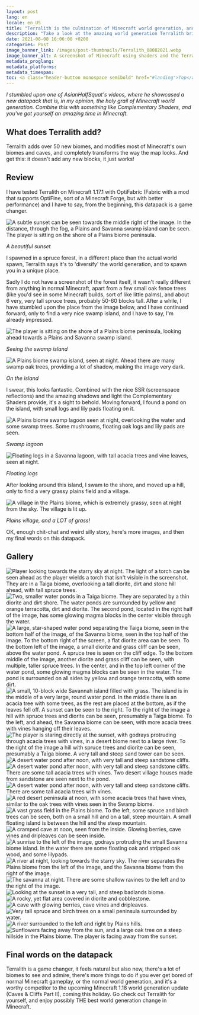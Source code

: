 ```yaml
---
layout: post
lang: en
locale: en_US
title: "Terralith is the culmination of Minecraft world generation, and it's a datapack!"
description: "Take a look at the amazing world generation Terralith brings to Minecraft - Java Edition!"
date: 2021-08-08 16:06:00 +0200
categories: Post
image_banner_link: /images/post-thumbnails/Terralith_08082021.webp
image_banner_alt: A screenshot of Minecraft using shaders and the Terralith terrain generation mod, with the sky being removed in post and replaced with the light to dark blue gradient background behind it.
metadata_proglang:
metadata_platforms:
metadata_timespan:
toc: <a class="header-button monospace semibold" href="#landing">Top</a><br><a class="header-button monospace semibold" href="#what-does-terralith-add">What does Terralith add?</a><br><a class="header-button monospace semibold" href="#review">Review</a><br><a class="header-button monospace semibold" href="#gallery">Gallery</a><br><a class="header-button monospace semibold" href="#final-words-on-the-datapack">Final words on the datapack</a>
---
```


*I stumbled upon one of AsianHalfSquat's videos, where he showcased a new datapack that is, in my opinion, the holy grail of Minecraft world generation. Combine this with something like Complementary Shaders, and you've got yourself an amazing time in Minecraft.*

## What does Terralith add?
Terralith adds over 50 new biomes, and modifies most of Minecraft's own biomes and caves, and completely transforms the way the map looks. And get this: it doesn't add any new blocks, it just works!

## Review
I have tested Terralith on Minecraft 1.17.1 with OptiFabric (Fabric with a mod that supports OptiFine, sort of a Minecraft Forge, but with better performance) and I have to say, from the beginning, this datapack is a game changer.

![A subtle sunset can be seen towards the middle right of the image. In the distance, through the fog, a Plains and Savanna swamp island can be seen. The player is sitting on the shore of a Plains biome peninsula.](https://i.ibb.co/tzJ5Ykh/2021-08-08-15-52-45.png "A subtle sunset can be seen towards the middle right of the image. In the distance, through the fog, a Plains and Savanna swamp island can be seen. The player is sitting on the shore of a Plains biome peninsula.")

*A beautiful sunset*

I spawned in a spruce forest, in a different place than the actual world spawn, Terralith says it's to 'diversify' the world generation, and to spawn you in a unique place.

Sadly I do not have a screenshot of the forest itself, it wasn't really different from anything in normal Minecraft, apart from a few small oak fence trees (like you'd see in some Minecraft builds, sort of like little palms), and about 6 very, very tall spruce trees, probably 50-60 blocks tall. After a while, I have stumbled upon the place from the image below, and I have continued forward, only to find a very nice swamp island, and I have to say, I'm already impressed.

![The player is sitting on the shore of a Plains biome peninsula, looking ahead towards a Plains and Savanna swamp island.](https://i.ibb.co/pnQfxqt/2021-08-08-15-53-19.png "The player is sitting on the shore of a Plains biome peninsula, looking ahead towards a Plains and Savanna swamp island.")

*Seeing the swamp island*

![A Plains biome swamp island, seen at night. Ahead there are many swamp oak trees, providing a lot of shadow, making the image very dark.](https://i.ibb.co/z26Xqf9/2021-08-08-15-54-55.png "A Plains biome swamp island, seen at night. Ahead there are many swamp oak trees, providing a lot of shadow, making the image very dark.")

*On the island*

I swear, this looks fantastic. Combined with the nice SSR (screenspace reflections) and the amazing shadows and light the Complementary Shaders provide, it's a sight to behold. Moving forward, I found a pond on the island, with small logs and lily pads floating on it.

![A Plains biome swamp lagoon seen at night, overlooking the water and some swamp trees. Some mushrooms, floating oak logs and lily pads are seen.](https://i.ibb.co/X8CXdsn/2021-08-08-15-55-11.png "A Plains biome swamp lagoon seen at night, overlooking the water and some swamp trees. Some mushrooms, floating oak logs and lily pads are seen.")

*Swamp lagoon*

![Floating logs in a Savanna lagoon, with tall acacia trees and vine leaves, seen at night.](https://i.ibb.co/XV0pvKc/2021-08-08-15-55-32.png "Floating logs in a Savanna lagoon, with tall acacia trees and vine leaves, seen at night.")

*Floating logs*

After looking around this island, I swam to the shore, and moved up a hill, only to find a very grassy plains field and a village.

![A village in the Plains biome, which is extremely grassy, seen at night from the sky. The village is lit up.](https://i.ibb.co/SKqZm7r/2021-08-08-15-55-59.png "A village in the Plains biome, which is extremely grassy, seen at night from the sky. The village is lit up.")

*Plains village, and a LOT of grass!*

OK, enough chit-chat and weird silly story, here's more images, and then my final words on this datapack.

## Gallery

![Player looking towards the starry sky at night. The light of a torch can be seen ahead as the player wields a torch that isn't visible in the screenshot. They are in a Taiga biome, overlooking a tall diorite, dirt and stone hill ahead, with tall spruce trees.](https://i.ibb.co/D80LQ3V/2021-08-08-15-59-20.png "Player looking towards the starry sky at night. The light of a torch can be seen ahead as the player wields a torch that isn't visible in the screenshot. They are in a Taiga biome, overlooking a tall diorite, dirt and stone hill ahead, with tall spruce trees.")
![Two, smaller water ponds in a Taiga biome. They are separated by a thin diorite and dirt shore. The water ponds are surrounded by yellow and orange terracotta, dirt and diorite. The second pond, located in the right half of the image, has some glowing magma blocks in the center visible through the water.](https://i.ibb.co/DCLFMMs/2021-08-08-16-01-02.png "Two, smaller water ponds in a Taiga biome. They are separated by a thin diorite and dirt shore. The water ponds are surrounded by yellow and orange terracotta, dirt and diorite. The second pond, located in the right half of the image, has some glowing magma blocks in the center visible through the water.")
![A large, star-shaped water pond separating the Taiga biome, seen in the bottom half of the image, of the Savanna biome, seen in the top half of the image. To the bottom right of the screen, a flat diorite area can be seen. To the bottom left of the image, a small diorite and grass cliff can be seen, above the water pond. A spruce tree is seen on the cliff edge. To the bottom middle of the image, another diorite and grass cliff can be seen, with multiple, taller spruce trees. In the center, and in the top left corner of the water pond, some glowing magma blocks can be seen in the water. The pond is surrounded on all sides by yellow and orange terracotta, with some dirt.](https://i.ibb.co/s6PSQnh/2021-08-08-16-01-26.png "A large, star-shaped water pond separating the Taiga biome, seen in the bottom half of the image, of the Savanna biome, seen in the top half of the image. To the bottom right of the screen, a flat diorite area can be seen. To the bottom left of the image, a small diorite and grass cliff can be seen, above the water pond. A spruce tree is seen on the cliff edge. To the bottom middle of the image, another diorite and grass cliff can be seen, with multiple, taller spruce trees. In the center, and in the top left corner of the water pond, some glowing magma blocks can be seen in the water. The pond is surrounded on all sides by yellow and orange terracotta, with some dirt.")
![A small, 10-block wide Savannah island filled with grass. The island is in the middle of a very large, round water pond. In the middle there is an acacia tree with some trees, as the rest are placed at the bottom, as if the leaves fell off. A sunset can be seen to the right. To the right of the image a hill with spruce trees and diorite can be seen, presumably a Taiga biome. To the left, and ahead, the Savanna biome can be seen, with more acacia trees with vines hanging off their leaves.](https://i.ibb.co/0Dhfc9Q/2021-08-08-16-01-56.png "A small, 10-block wide Savannah island filled with grass. The island is in the middle of a very large, round water pond. In the middle there is an acacia tree with some trees, as the rest are placed at the bottom, as if the leaves fell off. A sunset can be seen to the right. To the right of the image a hill with spruce trees and diorite can be seen, presumably a Taiga biome. To the left, and ahead, the Savanna biome can be seen, with more acacia trees with vines hanging off their leaves.")
![The player is staring directly at the sunset, with godrays protruding through acacia trees with vines, in a desert biome next to a large river. To the right of the image a hill with spruce trees and diorite can be seen, presumably a Taiga biome. A very tall and steep sand tower can be seen.](https://i.ibb.co/9TLYGkR/2021-08-08-16-02-13.png "The player is staring directly at the sunset, with godrays protruding through acacia trees with vines, in a desert biome next to a large river. To the right of the image a hill with spruce trees and diorite can be seen, presumably a Taiga biome. A very tall and steep sand tower can be seen.")
![A desert water pond after noon, with very tall and steep sandstone cliffs.](https://i.ibb.co/QpkQDjf/2021-08-08-16-03-06.png "A desert water pond after noon, with very tall and steep sandstone cliffs.")
![A desert water pond after noon, with very tall and steep sandstone cliffs. There are some tall acacia trees with vines. Two desert village houses made from sandstone are seen next to the pond.](https://i.ibb.co/nksh9mR/2021-08-08-16-03-45.png "A desert water pond after noon, with very tall and steep sandstone cliffs. There are some tall acacia trees with vines. Two desert village houses made from sandstone are seen next to the pond.")
![A desert water pond after noon, with very tall and steep sandstone cliffs. There are some tall acacia trees with vines.](https://i.ibb.co/B6tC3vT/2021-08-08-16-03-56.png "A desert water pond after noon, with very tall and steep sandstone cliffs. There are some tall acacia trees with vines.")
![A red desert peninsula at noon, with some acacia trees that have vines, similar to the oak trees with vines seen in the Swamp biome.](https://i.ibb.co/8PQ1FbJ/2021-08-08-16-04-42.png "A red desert peninsula at noon, with some acacia trees that have vines, similar to the oak trees with vines seen in the Swamp biome.")
![A vast grass field in the Plains biome. To the left, some spruce and birch trees can be seen, both on a small hill and on a tall, steep mountain. A small floating island is between the hill and the steep mountain.](https://i.ibb.co/cXn2gNR/2021-08-08-16-05-50.png "A vast grass field in the Plains biome. To the left, some spruce and birch trees can be seen, both on a small hill and on a tall, steep mountain. A small floating island is between the hill and the steep mountain.")
![A cramped cave at noon, seen from the inside. Glowing berries, cave vines and dripleaves can be seen inside.](https://i.ibb.co/1d7nGCD/2021-08-08-16-06-15.png "A cramped cave at noon, seen from the inside. Glowing berries, cave vines and dripleaves can be seen inside.")
![A sunrise to the left of the image, godrays protruding the small Savanna biome island. In the water there are some floating oak and stripped oak wood, and some lilypads.](https://i.ibb.co/sHNsbg1/2021-08-08-16-12-10.png "A sunrise to the left of the image, godrays protruding the small Savanna biome island. In the water there are some floating oak and stripped oak wood, and some lilypads.")
![A river at night, looking towards the starry sky. The river separates the Plains biome from the left of the image, and the Savanna biome from the right of the image.](https://i.ibb.co/Nmgw2WR/2021-08-08-16-15-04.png "A river at night, looking towards the starry sky. The river separates the Plains biome from the left of the image, and the Savanna biome from the right of the image.")
![The savanna at night. There are some shallow ravines to the left and to the right of the image.](https://i.ibb.co/0KGByCx/2021-08-08-16-17-56.png "The savanna at night. There are some shallow ravines to the left and to the right of the image.")
![Looking at the sunset in a very tall, and steep badlands biome.](https://i.ibb.co/C2xyZwn/14707386-xl.webp "Looking at the sunset in a very tall, and steep badlands biome.")
![A rocky, yet flat area covered in diorite and cobblestone.](https://i.ibb.co/hBTDTDF/2021-08-08-16-05-20.png "A rocky, yet flat area covered in diorite and cobblestone.")
![A cave with glowing berries, cave vines and dripleaves.](https://i.ibb.co/KGCtNk3/2021-08-08-16-06-26.png "A cave with glowing berries, cave vines and dripleaves.")
![Very tall spruce and birch trees on a small peninsula surrounded by water.](https://i.ibb.co/ftTjdvX/2021-08-08-16-07-36.png "Very tall spruce and birch trees on a small peninsula surrounded by water.")
![A river surrounded to the left and right by Plains hills.](https://i.ibb.co/VvF9VBx/2021-08-08-16-09-48.png "A river surrounded to the left and right by Plains hills.")
![Sunflowers facing away from the sun, and a large oak tree on a steep hillside in the Plains biome. The player is facing away from the sunset.](https://i.ibb.co/VCDRGQZ/2021-08-08-16-13-28.png "Sunflowers facing away from the sun, and a large oak tree on a steep hillside in the Plains biome. The player is facing away from the sunset.")

## Final words on the datapack
Terralith is a game changer, it feels natural but also new, there's a lot of biomes to see and admire, there's more things to do if you ever get bored of normal Minecraft gameplay, or the normal world generation, and it's a worthy competitor to the upcoming Minecraft 1.18 world generation update (Caves & Cliffs Part II), coming this holiday. Go check out Terralith for yourself, and enjoy possibly THE best world generation change in Minecraft.
